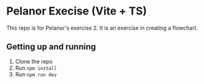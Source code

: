 

# Pelanor Execise (Vite + TS)

This repo is for Pelanor's exercise 2. It is an exercise in creating a flowchart.

## Getting up and running

1. Clone the repo
2. Run `npm install`
3. Run `npm run dev`